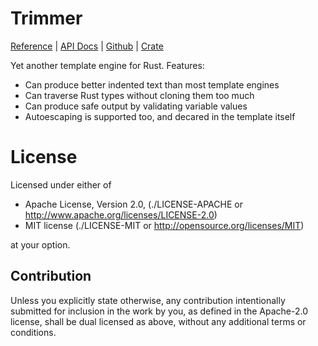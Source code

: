 Trimmer
=======

[Reference](https://trimmer.readthedocs.io/) |
[API Docs](https://docs.rs/trimmer/) |
[Github](https://github.com/tailhook/trimmer) |
[Crate](https://crates.io/crates/trimmer)

Yet another template engine for Rust. Features:

* Can produce better indented text than most template engines
* Can traverse Rust types without cloning them too much
* Can produce safe output by validating variable values
* Autoescaping is supported too, and decared in the template itself


License
=======

Licensed under either of

* Apache License, Version 2.0, (./LICENSE-APACHE or http://www.apache.org/licenses/LICENSE-2.0)
* MIT license (./LICENSE-MIT or http://opensource.org/licenses/MIT)

at your option.

Contribution
------------

Unless you explicitly state otherwise, any contribution intentionally
submitted for inclusion in the work by you, as defined in the Apache-2.0
license, shall be dual licensed as above, without any additional terms or
conditions.
